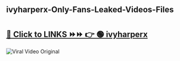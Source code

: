 
 ## ivyharperx-Only-Fans-Leaked-Videos-Files

# <h2><a href="https://mediaupload.pro?ivyharperx">🔗 Click to LINKS ⏩⏩ 👉 🟢 ivyharperx </a></h2>

<a href="https://mediaupload.pro?ivyharperx" rel="nofollow" data-target="animated-image.originalLink"><img src="https://i.ibb.co.com/xMMVF88/686577567.gif" alt="Viral Video Original" style="max-width: 100%; display: inline-block;" data-target="animated-image.originalImage"></a>